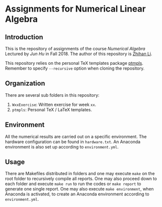 # Assignments for Numerical Linear Algebra

## Introduction

This is the repository of assignments of the course *Numerical Algebra* Lectured by *Jun Hu* in Fall 2018. The author of this repository is [Zhihan Li](mailto:lzh2016p@pku.edu.cn).

This repository relies on the personal TeX templates package [ptmpls](https://github.com/pppppass/ptmpls). Remember to specify `--recursive` option when cloning the repository.

## Organization

There are several sub folders in this repository:
1. `WxxExercise`: Written exercise for week `xx`.
2. `ptmpls`: Personal TeX / LaTeX templates.

## Environment

All the numerical results are carried out on a specific environment. The hardware configuration can be found in `hardware.txt`. An Anaconda environment is also set up according to `environment.yml`.

## Usage

There are Makefiles distributed in folders and one may execute `make` on the root folder to recursively compile all reports. One may also proceed down to each folder and execute `make run` to run the codes or `make report` to generate one single report. One may also execute `make environment`, when Anaconda is activated, to create an Anaconda environment according to `environment.yml`.
